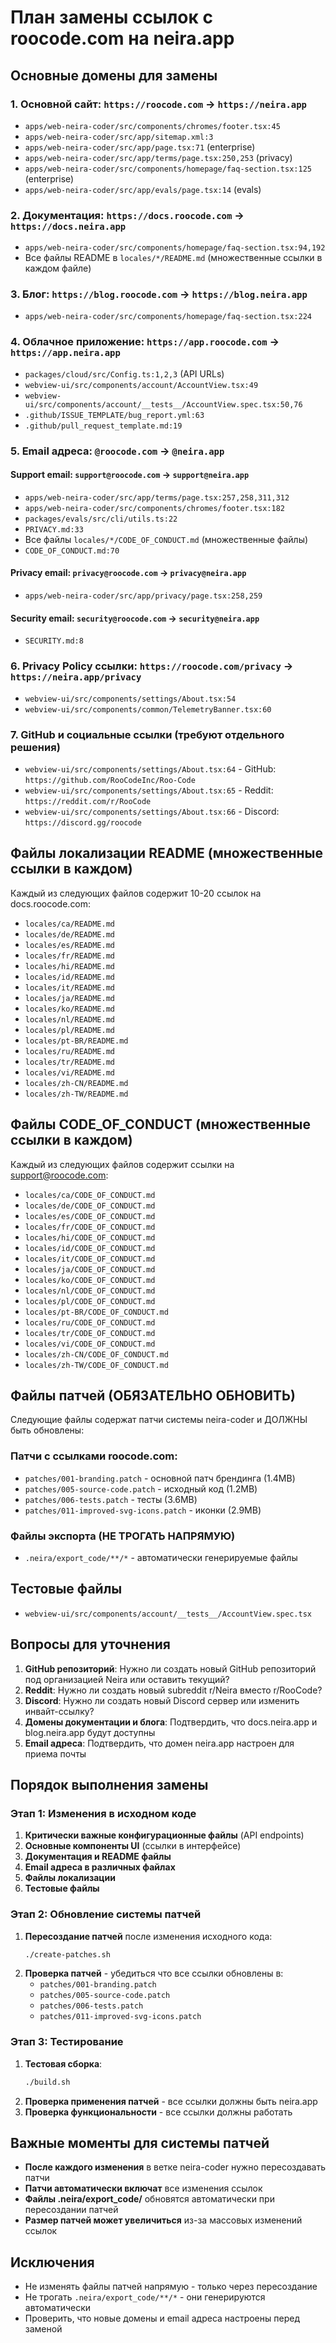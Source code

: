 # План замены ссылок с roocode.com на neira.app

## Основные домены для замены

### 1. Основной сайт: `https://roocode.com` → `https://neira.app`

- `apps/web-neira-coder/src/components/chromes/footer.tsx:45`
- `apps/web-neira-coder/src/app/sitemap.xml:3`
- `apps/web-neira-coder/src/app/page.tsx:71` (enterprise)
- `apps/web-neira-coder/src/app/terms/page.tsx:250,253` (privacy)
- `apps/web-neira-coder/src/components/homepage/faq-section.tsx:125` (enterprise)
- `apps/web-neira-coder/src/app/evals/page.tsx:14` (evals)

### 2. Документация: `https://docs.roocode.com` → `https://docs.neira.app`

- `apps/web-neira-coder/src/components/homepage/faq-section.tsx:94,192`
- Все файлы README в `locales/*/README.md` (множественные ссылки в каждом файле)

### 3. Блог: `https://blog.roocode.com` → `https://blog.neira.app`

- `apps/web-neira-coder/src/components/homepage/faq-section.tsx:224`

### 4. Облачное приложение: `https://app.roocode.com` → `https://app.neira.app`

- `packages/cloud/src/Config.ts:1,2,3` (API URLs)
- `webview-ui/src/components/account/AccountView.tsx:49`
- `webview-ui/src/components/account/__tests__/AccountView.spec.tsx:50,76`
- `.github/ISSUE_TEMPLATE/bug_report.yml:63`
- `.github/pull_request_template.md:19`

### 5. Email адреса: `@roocode.com` → `@neira.app`

#### Support email: `support@roocode.com` → `support@neira.app`

- `apps/web-neira-coder/src/app/terms/page.tsx:257,258,311,312`
- `apps/web-neira-coder/src/components/chromes/footer.tsx:182`
- `packages/evals/src/cli/utils.ts:22`
- `PRIVACY.md:33`
- Все файлы `locales/*/CODE_OF_CONDUCT.md` (множественные файлы)
- `CODE_OF_CONDUCT.md:70`

#### Privacy email: `privacy@roocode.com` → `privacy@neira.app`

- `apps/web-neira-coder/src/app/privacy/page.tsx:258,259`

#### Security email: `security@roocode.com` → `security@neira.app`

- `SECURITY.md:8`

### 6. Privacy Policy ссылки: `https://roocode.com/privacy` → `https://neira.app/privacy`

- `webview-ui/src/components/settings/About.tsx:54`
- `webview-ui/src/components/common/TelemetryBanner.tsx:60`

### 7. GitHub и социальные ссылки (требуют отдельного решения)

- `webview-ui/src/components/settings/About.tsx:64` - GitHub: `https://github.com/RooCodeInc/Roo-Code`
- `webview-ui/src/components/settings/About.tsx:65` - Reddit: `https://reddit.com/r/RooCode`
- `webview-ui/src/components/settings/About.tsx:66` - Discord: `https://discord.gg/roocode`

## Файлы локализации README (множественные ссылки в каждом)

Каждый из следующих файлов содержит 10-20 ссылок на docs.roocode.com:

- `locales/ca/README.md`
- `locales/de/README.md`
- `locales/es/README.md`
- `locales/fr/README.md`
- `locales/hi/README.md`
- `locales/id/README.md`
- `locales/it/README.md`
- `locales/ja/README.md`
- `locales/ko/README.md`
- `locales/nl/README.md`
- `locales/pl/README.md`
- `locales/pt-BR/README.md`
- `locales/ru/README.md`
- `locales/tr/README.md`
- `locales/vi/README.md`
- `locales/zh-CN/README.md`
- `locales/zh-TW/README.md`

## Файлы CODE_OF_CONDUCT (множественные ссылки в каждом)

Каждый из следующих файлов содержит ссылки на support@roocode.com:

- `locales/ca/CODE_OF_CONDUCT.md`
- `locales/de/CODE_OF_CONDUCT.md`
- `locales/es/CODE_OF_CONDUCT.md`
- `locales/fr/CODE_OF_CONDUCT.md`
- `locales/hi/CODE_OF_CONDUCT.md`
- `locales/id/CODE_OF_CONDUCT.md`
- `locales/it/CODE_OF_CONDUCT.md`
- `locales/ja/CODE_OF_CONDUCT.md`
- `locales/ko/CODE_OF_CONDUCT.md`
- `locales/nl/CODE_OF_CONDUCT.md`
- `locales/pl/CODE_OF_CONDUCT.md`
- `locales/pt-BR/CODE_OF_CONDUCT.md`
- `locales/ru/CODE_OF_CONDUCT.md`
- `locales/tr/CODE_OF_CONDUCT.md`
- `locales/vi/CODE_OF_CONDUCT.md`
- `locales/zh-CN/CODE_OF_CONDUCT.md`
- `locales/zh-TW/CODE_OF_CONDUCT.md`

## Файлы патчей (ОБЯЗАТЕЛЬНО ОБНОВИТЬ)

Следующие файлы содержат патчи системы neira-coder и ДОЛЖНЫ быть обновлены:

### Патчи с ссылками roocode.com:

- `patches/001-branding.patch` - основной патч брендинга (1.4MB)
- `patches/005-source-code.patch` - исходный код (1.2MB)
- `patches/006-tests.patch` - тесты (3.6MB)
- `patches/011-improved-svg-icons.patch` - иконки (2.9MB)

### Файлы экспорта (НЕ ТРОГАТЬ НАПРЯМУЮ)

- `.neira/export_code/**/*` - автоматически генерируемые файлы

## Тестовые файлы

- `webview-ui/src/components/account/__tests__/AccountView.spec.tsx`

## Вопросы для уточнения

1. **GitHub репозиторий**: Нужно ли создать новый GitHub репозиторий под организацией Neira или оставить текущий?
2. **Reddit**: Нужно ли создать новый subreddit r/Neira вместо r/RooCode?
3. **Discord**: Нужно ли создать новый Discord сервер или изменить инвайт-ссылку?
4. **Домены документации и блога**: Подтвердить, что docs.neira.app и blog.neira.app будут доступны
5. **Email адреса**: Подтвердить, что домен neira.app настроен для приема почты

## Порядок выполнения замены

### Этап 1: Изменения в исходном коде

1. **Критически важные конфигурационные файлы** (API endpoints)
2. **Основные компоненты UI** (ссылки в интерфейсе)
3. **Документация и README файлы**
4. **Email адреса в различных файлах**
5. **Файлы локализации**
6. **Тестовые файлы**

### Этап 2: Обновление системы патчей

1. **Пересоздание патчей** после изменения исходного кода:
    ```bash
    ./create-patches.sh
    ```
2. **Проверка патчей** - убедиться что все ссылки обновлены в:
    - `patches/001-branding.patch`
    - `patches/005-source-code.patch`
    - `patches/006-tests.patch`
    - `patches/011-improved-svg-icons.patch`

### Этап 3: Тестирование

1. **Тестовая сборка**:
    ```bash
    ./build.sh
    ```
2. **Проверка применения патчей** - все ссылки должны быть neira.app
3. **Проверка функциональности** - все ссылки должны работать

## Важные моменты для системы патчей

- **После каждого изменения** в ветке neira-coder нужно пересоздавать патчи
- **Патчи автоматически включат** все изменения ссылок
- **Файлы .neira/export_code/** обновятся автоматически при пересоздании патчей
- **Размер патчей может увеличиться** из-за массовых изменений ссылок

## Исключения

- Не изменять файлы патчей напрямую - только через пересоздание
- Не трогать `.neira/export_code/**/*` - они генерируются автоматически
- Проверить, что новые домены и email адреса настроены перед заменой
